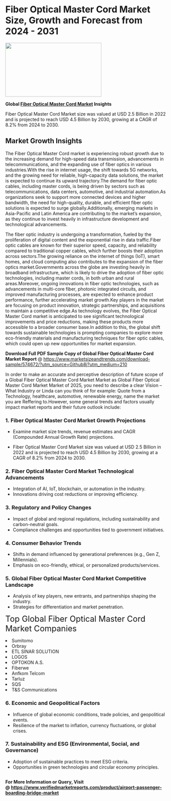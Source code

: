 <H1>Fiber Optical Master Cord Market Size, Growth and Forecast from 2024 - 2031</H1><img class="aligncenter size-medium wp-image-584254" src="https://thirdeyenews.in/wp-content/uploads/2024/09/Global-Market-Research-300x168.jpeg" alt="" width="300" height="168" /><p><strong>Global&nbsp;<a href="https://www.marketsizeandtrends.com/download-sample/574672/?utm_source=Github8j?utm_medium=210">Fiber Optical Master Cord Market</a> Insights</strong></p><p>Fiber Optical Master Cord Market size was valued at USD 2.5 Billion in 2022 and is projected to reach USD 4.5 Billion by 2030, growing at a CAGR of 8.2% from 2024 to 2030.</p><p><h2>Market Growth Insights</h2> <p>The Fiber Optical Master Cord market is experiencing robust growth due to the increasing demand for high-speed data transmission, advancements in telecommunications, and the expanding use of fiber optics in various industries.With the rise in internet usage, the shift towards 5G networks, and the growing need for reliable, high-capacity data solutions, the market is expected to continue its upward trajectory.The demand for fiber optic cables, including master cords, is being driven by sectors such as telecommunications, data centers, automotive, and industrial automation.As organizations seek to support more connected devices and higher bandwidth, the need for high-quality, durable, and efficient fiber optic solutions is expected to surge globally.Additionally, emerging markets in Asia-Pacific and Latin America are contributing to the market’s expansion, as they continue to invest heavily in infrastructure development and technological advancements.</p> <p>The fiber optic industry is undergoing a transformation, fueled by the proliferation of digital content and the exponential rise in data traffic.Fiber optic cables are known for their superior speed, capacity, and reliability compared to traditional copper cables, which further boosts their adoption across sectors.The growing reliance on the internet of things (IoT), smart homes, and cloud computing also contributes to the expansion of the fiber optics market.Governments across the globe are investing heavily in broadband infrastructure, which is likely to drive the adoption of fiber optic technologies, including master cords, in both urban and rural areas.Moreover, ongoing innovations in fiber optic technologies, such as advancements in multi-core fiber, photonic integrated circuits, and improved manufacturing processes, are expected to enhance product performance, further accelerating market growth.Key players in the market are focusing on product innovation, strategic partnerships, and acquisitions to maintain a competitive edge.As technology evolves, the Fiber Optical Master Cord market is anticipated to see significant technological improvements and price reductions, making these products more accessible to a broader consumer base.In addition to this, the global shift towards sustainable technologies is prompting companies to explore more eco-friendly materials and manufacturing techniques for fiber optic cables, which could open up new opportunities for market expansion.<p><span class=""><strong>Download Full PDF Sample Copy of Global Fiber Optical Master Cord Market Report</strong> @ <a href="https://www.marketsizeandtrends.com/download-sample/574672/?utm_source=Github8j?utm_medium=210" target="_blank">https://www.marketsizeandtrends.com/download-sample/574672/?utm_source=Github8j?utm_medium=210</a></span></p><p>In order to make an accurate and perceptive description of future scope of a Global&nbsp;Fiber Optical Master Cord Market Market as Global&nbsp;Fiber Optical Master Cord Market Market of 2025, you need to describe a clear Vision &ndash; What Industry or Linda can you think of for example: Quote from a Technology, healthcare, automotive, renewable energy, name the market you are Reffering to.However, some general trends and factors usually impact market reports and their future outlook include:</p><h3>1.&nbsp;<strong>Fiber Optical Master Cord Market Growth Projections</strong></h3><ul><li>Examine market size trends, revenue estimates and CAGR (Compounded Annual Growth Rate) projections.</li><li><p>Fiber Optical Master Cord Market size was valued at USD 2.5 Billion in 2022 and is projected to reach USD 4.5 Billion by 2030, growing at a CAGR of 8.2% from 2024 to 2030.</p></li></ul><h3>2.&nbsp;<strong>Fiber Optical Master Cord Market Technological Advancements</strong></h3><ul><li>Integration of AI, IoT, blockchain, or automation in the industry.</li><li>Innovations driving cost reductions or improving efficiency.</li></ul><h3>3.&nbsp;<strong>Regulatory and Policy Changes</strong></h3><ul><li>Impact of global and regional regulations, including sustainability and carbon-neutral goals.</li><li>Compliance challenges and opportunities tied to government initiatives.</li></ul><h3>4.&nbsp;<strong>Consumer Behavior Trends</strong></h3><ul><li>Shifts in demand influenced by generational preferences (e.g., Gen Z, Millennials).</li><li>Emphasis on eco-friendly, ethical, or personalized products/services.</li></ul><h3>5.&nbsp;<strong>Global Fiber Optical Master Cord Market Competitive Landscape</strong></h3><ul><li>Analysis of key players, new entrants, and partnerships shaping the industry.</li><li>Strategies for differentiation and market penetration.</li></ul><p data-pm-slice="1 1 []"><span style="color: inherit; font-family: inherit; font-size: 25px;">Top Global Fiber Optical Master Cord Market Companies</span></p><div class="" data-test-id=""><p><li>Sumitomo</li><li> Orbray</li><li> ETL SINAR SOLUTION</li><li> LOGOS</li><li> OPTOKON A.S.</li><li> Fiberwe</li><li> Anfkom Telcom</li><li> Tarluz</li><li> SQS</li><li> T&S Communications</li></p></div><h3>6.&nbsp;<strong>Economic and Geopolitical Factors</strong></h3><ul><li>Influence of global economic conditions, trade policies, and geopolitical events.</li><li>Resilience of the market to inflation, currency fluctuations, or global crises.</li></ul><h3>7.&nbsp;<strong>Sustainability and ESG (Environmental, Social, and Governance)</strong></h3><ul><li>Adoption of sustainable practices to meet ESG criteria.</li><li>Opportunities in green technologies and circular economy principles.</li></ul><h2><strong style="font-size: 14px;">For More Information or Query, Visit @&nbsp;</strong><a style="background-color: #ffffff; font-size: 14px;" href="https://www.marketsizeandtrends.com/report/fiber-optical-master-cord-market/" target="_blank">https://www.verifiedmarketreports.com/product/airport-passenger-boarding-bridge-market</a></h2>